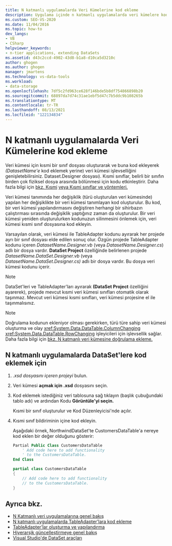 ```yaml
---
title: N katmanlı uygulamalarda Veri Kümelerine kod ekleme
description: Uygulama içinde n katmanlı uygulamalarda veri kümelere kod Visual Studio. Veri kümesi için kısmi bir sınıf dosyası oluşturun ve buna kod ekleyin (DatasetName.Dataset.Designer yerine).
ms.custom: SEO-VS-2020
ms.date: 11/04/2016
ms.topic: how-to
dev_langs:
- VB
- CSharp
helpviewer_keywords:
- n-tier applications, extending DataSets
ms.assetid: d43c2ccd-4902-43d8-b1a8-d10ca5d3210c
author: ghogen
ms.author: ghogen
manager: jmartens
ms.technology: vs-data-tools
ms.workload:
- data-storage
ms.openlocfilehash: 7df5c2fd963ce628f146bde5b8df754866898b20
ms.sourcegitcommit: 68897da7d74c31ae1ebf5d47c7b5ddc9b108265b
ms.translationtype: MT
ms.contentlocale: tr-TR
ms.lasthandoff: 08/13/2021
ms.locfileid: "122134834"
---
```

# <a name="add-code-to-datasets-in-n-tier-applications"></a>N katmanlı uygulamalarda Veri Kümelerine kod ekleme

Veri kümesi için kısmi bir sınıf dosyası oluşturarak ve buna kod ekleyerek *(DatasetName'e* kod eklemek yerine) veri kümesi işlevselliğini genişletebilirsiniz. Dataset.Designer dosyası). Kısmi sınıflar, belirli bir sınıfın birden çok fiziksel dosya arasında bölünmesi için kodu etkinleştirir. Daha fazla bilgi için [bkz. Kısmi](/dotnet/visual-basic/language-reference/modifiers/partial) [veya Kısmi sınıflar ve yöntemleri.](/dotnet/csharp/programming-guide/classes-and-structs/partial-classes-and-methods)

Veri kümesi tanımında her değişiklik (türü oluşturulan veri kümesinde) yapılan her değişiklikte bir veri kümesi tanımlayan kod oluşturulur. Bu kod, bir veri kümesi yapılandırmasını değiştiren herhangi bir sihirbazın çalıştırması sırasında değişiklik yaptığınız zaman da oluşturulur. Bir veri kümesi yeniden oluşturulurken kodunuzun silinmesini önlemek için, veri kümesi kısmi sınıf dosyasına kod ekleyin.

Varsayılan olarak, veri kümesi ile TableAdapter kodunu ayırarak her projede ayrı bir sınıf dosyası elde edilen sonuç olur. Özgün projede TableAdapter kodunu içeren *DatasetName.Designer.vb* (veya *DatasetName.Designer.cs*) adlı bir dosya vardır. **DataSet Project** özelliğinde belirlenen projede *DatasetName.DataSet.Designer.vb* (veya *DatasetName.DataSet.Designer.cs)* adlı bir dosya vardır. Bu dosya veri kümesi kodunu içerir.

> [!NOTE]
> DataSet'leri ve TableAdapter'ları ayırarak **(DataSet Project** özelliğini ayarerek), projede mevcut kısmi veri kümesi sınıfları otomatik olarak taşınmaz. Mevcut veri kümesi kısmi sınıfları, veri kümesi projesine el ile taşınmalısınız.

> [!NOTE]
> Doğrulama kodunun ekleniyor olması gerekirken, türü türe sahip veri kümesi oluşturma ve olay <xref:System.Data.DataTable.ColumnChanging> <xref:System.Data.DataTable.RowChanging> işleyicileri için işlevsellik sağlar. Daha fazla bilgi için [bkz. N katmanlı veri kümesine doğrulama ekleme.](../data-tools/add-validation-to-an-n-tier-dataset.md)

## <a name="to-add-code-to-datasets-in-n-tier-applications"></a>N katmanlı uygulamalarda DataSet'lere kod eklemek için

1. *.xsd dosyasını içeren projeyi* bulun.

2. Veri kümesi **açmak için .xsd** dosyasını seçin.

3. Kod eklemek istediğiniz veri tablosuna sağ tıklayın (başlık çubuğundaki tablo adı) ve ardından Kodu **Görüntüle'yi seçin.**

     Kısmi bir sınıf oluşturulur ve Kod Düzenleyicisi'nde açılır.

4. Kısmi sınıf bildiriminin içine kod ekleyin.

     Aşağıdaki örnek, NorthwindDataSet'te CustomersDataTable'a nereye kod eklen bir değer olduğunu gösterir:

    ```vb
    Partial Public Class CustomersDataTable
        ' Add code here to add functionality
        ' to the CustomersDataTable.
    End Class
    ```

    ```csharp
    partial class CustomersDataTable
    {
        // Add code here to add functionality
        // to the CustomersDataTable.
    }
    ```

## <a name="see-also"></a>Ayrıca bkz.

- [N Katmanlı veri uygulamalarına genel bakış](../data-tools/n-tier-data-applications-overview.md)
- [N katmanlı uygulamalarda TableAdapter’lara kod ekleme](../data-tools/add-code-to-tableadapters-in-n-tier-applications.md)
- [TableAdapter’lar oluşturma ve yapılandırma](create-and-configure-tableadapters.md)
- [Hiyerarşik güncelleştirmeye genel bakış](hierarchical-update.md)
- [Visual Studio'de DataSet araçları](../data-tools/dataset-tools-in-visual-studio.md)
